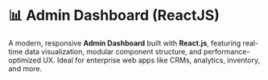 # 📊 Admin Dashboard (ReactJS)

A modern, responsive **Admin Dashboard** built with **React.js**, featuring real-time data visualization, modular component structure, and performance-optimized UX. Ideal for enterprise web apps like CRMs, analytics, inventory, and more.
